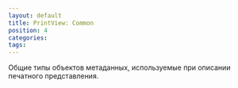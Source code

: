 ```yaml
---
layout: default
title: PrintView: Common
position: 4
categories: 
tags: 
---
```


Общие типы объектов метаданных, используемые при описании печатного представления.

   



 

 

